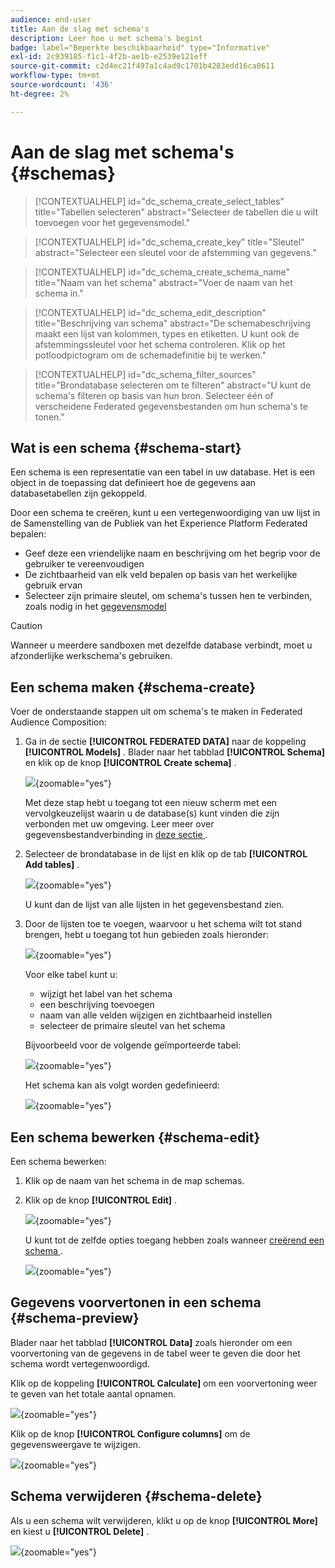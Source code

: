 ```yaml
---
audience: end-user
title: Aan de slag met schema's
description: Leer hoe u met schema's begint
badge: label="Beperkte beschikbaarheid" type="Informative"
exl-id: 2c939185-f1c1-4f2b-ae1b-e2539e121eff
source-git-commit: c2d4ec21f497a1c4ad9c1701b4283edd16ca0611
workflow-type: tm+mt
source-wordcount: '436'
ht-degree: 2%

---
```


# Aan de slag met schema&#39;s {#schemas}

>[!CONTEXTUALHELP]
>id="dc_schema_create_select_tables"
>title="Tabellen selecteren"
>abstract="Selecteer de tabellen die u wilt toevoegen voor het gegevensmodel."

>[!CONTEXTUALHELP]
>id="dc_schema_create_key"
>title="Sleutel"
>abstract="Selecteer een sleutel voor de afstemming van gegevens."

>[!CONTEXTUALHELP]
>id="dc_schema_create_schema_name"
>title="Naam van het schema"
>abstract="Voer de naam van het schema in."


>[!CONTEXTUALHELP]
>id="dc_schema_edit_description"
>title="Beschrijving van schema"
>abstract="De schemabeschrijving maakt een lijst van kolommen, types en etiketten. U kunt ook de afstemmingssleutel voor het schema controleren. Klik op het potloodpictogram om de schemadefinitie bij te werken."

>[!CONTEXTUALHELP]
>id="dc_schema_filter_sources"
>title="Brondatabase selecteren om te filteren"
>abstract="U kunt de schema&#39;s filteren op basis van hun bron. Selecteer één of verscheidene Federated gegevensbestanden om hun schema&#39;s te tonen."

## Wat is een schema {#schema-start}

Een schema is een representatie van een tabel in uw database. Het is een object in de toepassing dat definieert hoe de gegevens aan databasetabellen zijn gekoppeld.

Door een schema te creëren, kunt u een vertegenwoordiging van uw lijst in de Samenstelling van de Publiek van het Experience Platform Federated bepalen:

* Geef deze een vriendelijke naam en beschrijving om het begrip voor de gebruiker te vereenvoudigen
* De zichtbaarheid van elk veld bepalen op basis van het werkelijke gebruik ervan
* Selecteer zijn primaire sleutel, om schema&#39;s tussen hen te verbinden, zoals nodig in het [ gegevensmodel ](../data-management/gs-models.md#data-model-start)

>[!CAUTION]
>
>Wanneer u meerdere sandboxen met dezelfde database verbindt, moet u afzonderlijke werkschema&#39;s gebruiken.
>

## Een schema maken {#schema-create}

Voer de onderstaande stappen uit om schema&#39;s te maken in Federated Audience Composition:

1. Ga in de sectie **[!UICONTROL FEDERATED DATA]** naar de koppeling **[!UICONTROL Models]** . Blader naar het tabblad **[!UICONTROL Schema]** en klik op de knop **[!UICONTROL Create schema]** .

   ![](assets/schema_create.png){zoomable="yes"}

   Met deze stap hebt u toegang tot een nieuw scherm met een vervolgkeuzelijst waarin u de database(s) kunt vinden die zijn verbonden met uw omgeving. Leer meer over gegevensbestandverbinding in [ deze sectie ](../connections/connections.md#connections-fdb).

1. Selecteer de brondatabase in de lijst en klik op de tab **[!UICONTROL Add tables]** .

   ![](assets/schema_tables.png){zoomable="yes"}

   U kunt dan de lijst van alle lijsten in het gegevensbestand zien.

1. Door de lijsten toe te voegen, waarvoor u het schema wilt tot stand brengen, hebt u toegang tot hun gebieden zoals hieronder:

   ![](assets/schema_fields.png){zoomable="yes"}

   Voor elke tabel kunt u:

   * wijzigt het label van het schema
   * een beschrijving toevoegen
   * naam van alle velden wijzigen en zichtbaarheid instellen
   * selecteer de primaire sleutel van het schema

   Bijvoorbeeld voor de volgende geïmporteerde tabel:

   ![](assets/schema_lumaorder.png){zoomable="yes"}

   Het schema kan als volgt worden gedefinieerd:

   ![](assets/schema_lumaorders.png){zoomable="yes"}

## Een schema bewerken {#schema-edit}

Een schema bewerken:

1. Klik op de naam van het schema in de map schemas.

1. Klik op de knop **[!UICONTROL Edit]** .

   ![](assets/schema_edit.png){zoomable="yes"}

   U kunt tot de zelfde opties toegang hebben zoals wanneer [ creërend een schema ](#schema-create).

   ![](assets/schema_edit_orders.png){zoomable="yes"}

## Gegevens voorvertonen in een schema {#schema-preview}

Blader naar het tabblad **[!UICONTROL Data]** zoals hieronder om een voorvertoning van de gegevens in de tabel weer te geven die door het schema wordt vertegenwoordigd.

Klik op de koppeling **[!UICONTROL Calculate]** om een voorvertoning weer te geven van het totale aantal opnamen.

![](assets/schema_data.png){zoomable="yes"}

Klik op de knop **[!UICONTROL Configure columns]** om de gegevensweergave te wijzigen.

![](assets/schema_columns.png){zoomable="yes"}

## Schema verwijderen {#schema-delete}

Als u een schema wilt verwijderen, klikt u op de knop **[!UICONTROL More]** en kiest u **[!UICONTROL Delete]** .

![](assets/schema_delete.png){zoomable="yes"}
